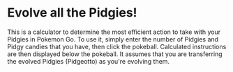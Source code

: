 # Evolve all the Pidgies!

This is a calculator to determine the most efficient action to take with your Pidgies in Pokemon Go. To use it, simply enter the number of Pidgies and Pidgy candies that you have, then click the pokeball. Calculated instructions are then displayed below the pokeball. It assumes that you are transferring the evolved Pidgies (Pidgeotto) as you're evolving them.